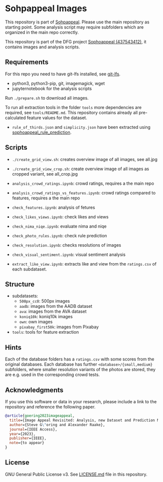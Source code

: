 # Sohpappeal Images
This repository is part of [Sohpappeal](https://github.com/Telecommunication-Telemedia-Assessment/sophoappeal).
Please use the main repository as starting point.
Some analysis script may require subfolders which are organized in the main repo correctly.


This repository is part of the DFG project [Sophoappeal (437543412)](https://www.tu-ilmenau.de/universitaet/fakultaeten/fakultaet-elektrotechnik-und-informationstechnik/profil/institute-und-fachgebiete/fachgebiet-audiovisuelle-technik/forschung/dfg-projekt-sophoappeal), it contains images and analysis scripts.


## Requirements

For this repo you need to have git-lfs installed, see [git-lfs](https://git-lfs.github.com/).

* python3, python3-pip, git, imagemagick, wget
* jupyternotebook for the analysis scripts

Run `./prepare.sh` to download all images.

To run all extraction tools in the folder `tools` more dependencies are required, see `tools/README.md`.
This repository contains already all pre-calculated feature values for the dataset.

* `rule_of_thirds.json` and `simplicity.json` have been extracted using [sophoappeal_rule_prediction](https://github.com/Telecommunication-Telemedia-Assessment/sophoappeal_rule_prediction).

## Scripts

* `./create_grid_view.sh`: creates overview image of all images, see all.jpg
* `./create_grid_view_crop.sh`: create overview image of all images as cropped variant, see all_crop.jpg

* `analysis_crowd_ratings.ipynb`: crowd ratings, requires a the main repo
* `analysis_crowd_ratings_vs_features.ipynb`: crowd ratings compared to features, requires a the main repo
* `check_features.ipynb`: analysis of fetures
* `check_likes_views.ipynb`: check likes and views
* `check_nima_niqe.ipynb`: evaluate nima and niqe
* `check_photo_rules.ipynb`: check rule prediction
* `check_resolution.ipynb`: checks resolutions of images
* `check_visual_sentiment.ipynb`: visual sentiment analysis
* `extract_like_view.ipynb`: extracts like and view from the `ratings.csv` of each subdataset.

## Structure
* subdatasets:
    * `500px_cc0`: 500px images
    * `aadb`: images from the AADB dataset
    * `ava`: images from the AVA dataset
    * `koniq10k`: koniq10k images
    * `own`: own images
    * `pixabay_first50k`: images from Pixabay
* `tools`: tools for feature extraction



## Hints

Each of the database folders has a `ratings.csv` with some scores from the original databases.
Each database has further `<database>/{small,medium}` subfolders, where smaller resolution variants of the photos are stored, they are e.g. used in the corresponding crowd tests.


## Acknowledgments

If you use this software or data in your research, please include a link to the repository and reference the following paper.

```bibtex
@article{goering2023imageappeal,
  title={Image Appeal Revisited: Analysis, new Dataset and Prediction Models},
  author={Steve G\"oring and Alexander Raake},
  journal={IEEE Access},
  year={2023},
  publisher={IEEE},
  note={to appear}
}
```

## License
GNU General Public License v3. See [LICENSE.md](./LICENSE.md) file in this repository.